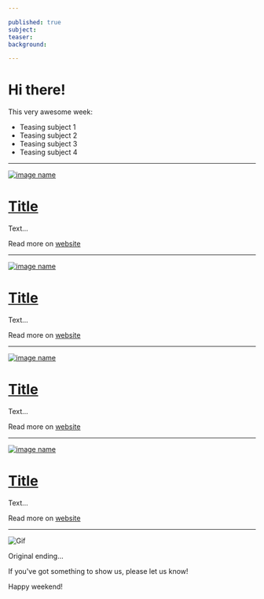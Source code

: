 ```yaml
---

published: true
subject:
teaser:
background:

---
```


# Hi there!

This very awesome week:

* Teasing subject 1
* Teasing subject 2
* Teasing subject 3
* Teasing subject 4

---

[![image name](path)](url)

# [Title](url)

Text...

Read more on [website](url)

---

[![image name](path)](url)

# [Title](url)

Text...

Read more on [website](url)

---

[![image name](path)](url)

# [Title](url)

Text...

Read more on [website](url)

---

[![image name](path)](url)

# [Title](url)

Text...

Read more on [website](url)

---

![Gif](path)

Original ending...

If you've got something to show us, please let us know!

Happy weekend!
